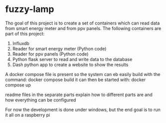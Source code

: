 # fuzzy-lamp
Tho goal of this project is to create a set of containers which can read data from 
smart energy meter and from ppv panels.
The following containers are part of this project:
1. Influxdb
2. Reader for smart energy meter (Python code)
3. Reader for ppv panels (Python code)
4. Python flask server to read and write data to the database
5. Dash python app to create a website to show the results

A docker compose file is present so the system can eb easily build with the command:
docker compose build
it can then be started with:
docker compose up

readme files in the separate parts explain how to different parts are and 
how everything can be configured

For now the development is done under windows, but the end goal is to run it all on a raspberry pi



